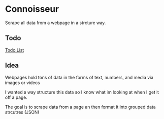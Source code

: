 # Connoisseur

Scrape all data from a webpage in a strcture way.

## Todo

[Todo List](./TODO.md)

## Idea

Webpages hold tons of data in the forms of text, numbers, and media via images or videos

I wanted a way structure this data so I know what im looking at when I get it off a page.

The goal is to scrape data from a page an then format it into grouped data strcutres (JSON)

